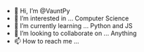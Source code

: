 - 👋 Hi, I’m @VauntPy
- 👀 I’m interested in ... Computer Science
- 🌱 I’m currently learning ... Python and JS
- 💞️ I’m looking to collaborate on ... Anything
- 📫 How to reach me ...

<!---
VauntPy/VauntPy is a ✨ special ✨ repository because its `README.md` (this file) appears on your GitHub profile.
You can click the Preview link to take a look at your changes.
--->
